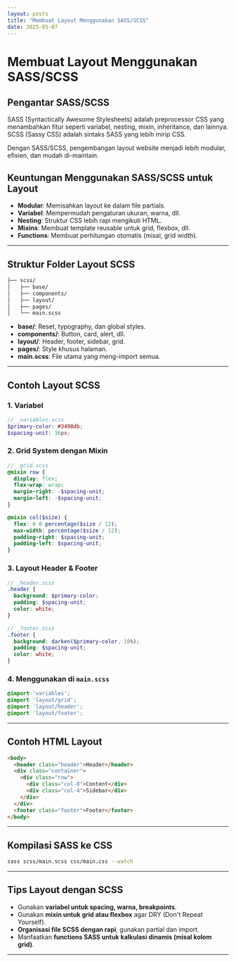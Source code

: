 ```yaml
---
layout: posts
title: "Membuat Layout Menggunakan SASS/SCSS"
date: 2025-05-07
---
```

# Membuat Layout Menggunakan SASS/SCSS

## Pengantar SASS/SCSS

SASS (Syntactically Awesome Stylesheets) adalah preprocessor CSS yang menambahkan fitur seperti variabel, nesting, mixin, inheritance, dan lainnya. SCSS (Sassy CSS) adalah sintaks SASS yang lebih mirip CSS.

Dengan SASS/SCSS, pengembangan layout website menjadi lebih modular, efisien, dan mudah di-maintain.

## Keuntungan Menggunakan SASS/SCSS untuk Layout

- **Modular**: Memisahkan layout ke dalam file partials.
- **Variabel**: Mempermudah pengaturan ukuran, warna, dll.
- **Nesting**: Struktur CSS lebih rapi mengikuti HTML.
- **Mixins**: Membuat template reusable untuk grid, flexbox, dll.
- **Functions**: Membuat perhitungan otomatis (misal, grid width).

---

## Struktur Folder Layout SCSS

```bash
├── scss/
│   ├── base/
│   ├── components/
│   ├── layout/
│   ├── pages/
│   └── main.scss
```

- **base/**: Reset, typography, dan global styles.
- **components/**: Button, card, alert, dll.
- **layout/**: Header, footer, sidebar, grid.
- **pages/**: Style khusus halaman.
- **main.scss**: File utama yang meng-import semua.

---

## Contoh Layout SCSS

### 1. Variabel

```scss
// _variables.scss
$primary-color: #3498db;
$spacing-unit: 16px;
```

### 2. Grid System dengan Mixin

```scss
// _grid.scss
@mixin row {
  display: flex;
  flex-wrap: wrap;
  margin-right: -$spacing-unit;
  margin-left: -$spacing-unit;
}

@mixin col($size) {
  flex: 0 0 percentage($size / 12);
  max-width: percentage($size / 12);
  padding-right: $spacing-unit;
  padding-left: $spacing-unit;
}
```

### 3. Layout Header & Footer

```scss
// _header.scss
.header {
  background: $primary-color;
  padding: $spacing-unit;
  color: white;
}

// _footer.scss
.footer {
  background: darken($primary-color, 10%);
  padding: $spacing-unit;
  color: white;
}
```

### 4. Menggunakan di `main.scss`

```scss
@import 'variables';
@import 'layout/grid';
@import 'layout/header';
@import 'layout/footer';
```

---

## Contoh HTML Layout

```html
<body>
  <header class="header">Header</header>
  <div class="container">
    <div class="row">
      <div class="col-8">Content</div>
      <div class="col-4">Sidebar</div>
    </div>
  </div>
  <footer class="footer">Footer</footer>
</body>
```

---

## Kompilasi SASS ke CSS

```bash
sass scss/main.scss css/main.css --watch
```

---

## Tips Layout dengan SCSS

- Gunakan **variabel untuk spacing, warna, breakpoints**.
- Gunakan **mixin untuk grid atau flexbox** agar DRY (Don't Repeat Yourself).
- **Organisasi file SCSS dengan rapi**, gunakan partial dan import.
- Manfaatkan **functions SASS untuk kalkulasi dinamis (misal kolom grid)**.

---
